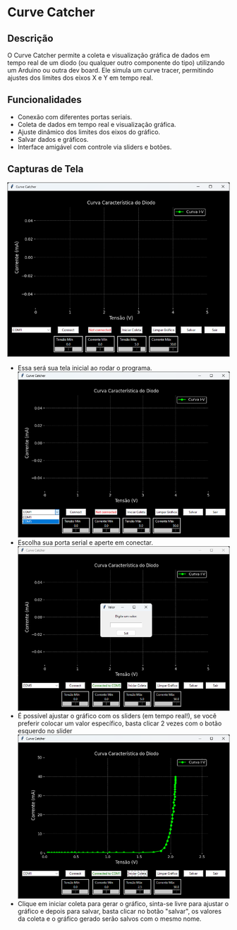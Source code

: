 # Curve Catcher

## Descrição
O Curve Catcher permite a coleta e visualização gráfica de dados em tempo real de um diodo (ou qualquer outro componente do tipo) utilizando um Arduino ou outra dev board. Ele simula um curve tracer, permitindo ajustes dos limites dos eixos X e Y em tempo real.

## Funcionalidades
- Conexão com diferentes portas seriais.
- Coleta de dados em tempo real e visualização gráfica.
- Ajuste dinâmico dos limites dos eixos do gráfico.
- Salvar dados e gráficos.
- Interface amigável com controle via sliders e botões.

## Capturas de Tela
![Interface Principal](images/interface.png)
- Essa será sua tela inicial ao rodar o programa.
![Serial](images/choosing_serial.png)
- Escolha sua porta serial e aperte em conectar.
![Sliders](images/value_for_slider.png)
- É possível ajustar o gráfico com os sliders (em tempo real!), se você preferir colocar um valor específico, basta clicar 2 vezes com o botão esquerdo no slider
![Gráfico](images/curve_catched.png)
- Clique em iniciar coleta para gerar o gráfico, sinta-se livre para ajustar o gráfico e depois para salvar, basta clicar no botão "salvar", os valores da coleta e o gráfico gerado serão salvos com o mesmo nome.


